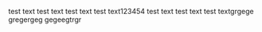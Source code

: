 test text
test text
test text
test text123454
test text
test text
test textgrgege
gregergeg
gegeegtrgr

